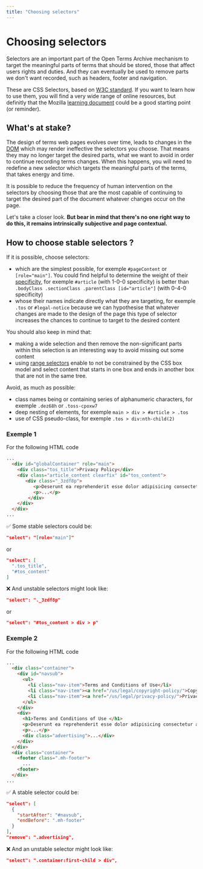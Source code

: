 ```yaml
---
title: "Choosing selectors"
---
```


# Choosing selectors

Selectors are an important part of the Open Terms Archive mechanism to target the meaningful parts of terms that should be stored, those that affect users rights and duties. And they can eventually be used to remove parts we don't want recorded, such as headers, footer and navigation.

These are CSS Selectors, based on [W3C standard](https://www.w3.org/TR/selectors-3/). If you want to learn how to use them, you will find a very wide range of online resources, but definitly that the Mozilla [learning document](https://developer.mozilla.org/en-US/docs/Learn/CSS/Building_blocks/Selectors) could be a good starting point (or reminder).

## What's at stake?

The design of terms web pages evolves over time, leads to changes in the [DOM](https://en.wikipedia.org/wiki/Document_Object_Model) which may render ineffective the selectors you choose. That means they may no longer target the desired parts, what we want to avoid in order to continue recording terms changes. When this happens, you will need to redefine a new selector which targets the meaningful parts of the terms, that takes energy and time.

It is possible to reduce the frequency of human intervention on the selectors by choosing those that are the most capable of continuing to target the desired part of the document whatever changes occur on the page.

Let's take a closer look. **But bear in mind that there's no one right way to do this, it remains intrinsically subjective and page contextual.**

## How to choose stable selectors ?

If it is possible, choose selectors:

- which are the simplest possible, for exemple `#pageContent` or `[role="main"]`. You could find helpful to determine the weight of their [specificity](https://developer.mozilla.org/en-US/docs/Web/CSS/Specificity), for exemple `#article` (with 1-0-0 specificity) is better than `.bodyClass .sectionClass .parentClass [id="article"]` (with 0-4-0 specificity)
- whose their names indicate directly what they are targeting, for exemple `.tos` or `#legal-notice` because we can hypothesise that whatever changes are made to the design of the page this type of selector increases the chances to continue to target to the desired content

You should also keep in mind that:

- making a wide selection and then remove the non-significant parts within this selection is an interesting way to avoid missing out some content
- using [range selectors](https://docs.opentermsarchive.org/contributing-terms/#range-selectors) enable to not be constrained by the CSS box model and select content that starts in one box and ends in another box that are not in the same tree.

Avoid, as much as possible:

- class names being or containing series of alphanumeric characters, for exemple `.dez68h` or `.toss-cpoxw7`
- deep nesting of elements, for exemple `main > div > #article > .tos`
- use of CSS pseudo-class, for exemple `.tos > div:nth-child(2)`

### Exemple 1

For the following HTML code

```html
...
  <div id="globalContainer" role="main">
    <div class="tos_title">Privacy Policy</div>
    <div class="article_content clearfix" id="tos_content">
       <div class="_3zdf8p">
          <p>Deserunt ea reprehenderit esse dolor adipisicing consectetur aliquip ex magna consequat. Labore eiusmod eiusmod irure enim veniam excepteur commodo laborum et deserunt amet incididunt. Duis id ipsum consequat nulla veniam Lorem elit.<p>
          <p>...</p>
        </div>
    </div>
  </div>
...
```

✅ Some stable selectors could be:

```json
"select": "[role="main"]"
```

or

```json
"select": [
  ".tos_title",
  "#tos_content"
]
```

❌ And unstable selectors might look like:

```json
"select": "._3zdf8p"
```

or

```json
"select": "#tos_content > div > p"
```

### Exemple 2

For the following HTML code

```html
...
  <div class="container">
    <div id="navsub">
      <ul>
        <li class="nav-item">Terms and Conditions of Use</li>
        <li class="nav-item"><a href="/us/legal/copyright-policy/">Copyright Policy</a></li>
        <li class="nav-item"><a href="/us/legal/privacy-policy/">Privacy Policy</a></li>
      </ul>
    </div>
    <div>
      <h1>Terms and Conditions of Use </h1>
      <p>Deserunt ea reprehenderit esse dolor adipisicing consectetur aliquip ex magna consequat. Labore eiusmod eiusmod irure enim veniam excepteur commodo laborum et deserunt amet incididunt. Duis id ipsum consequat nulla veniam Lorem elit.<p>
      <p>...</p>
      <div class="advertising">...</div>
    </div>
  </div>
  <div class="container">
    <footer class=".mh-footer">
      ...
    <footer>
  </div>
...
```

✅ A stable selector could be:

```json
"select": [
  {
    "startAfter": "#navsub",
    "endBefore": ".mh-footer"
  }
],
"remove": ".advertising",
```

❌ And an unstable selector might look like:

```json
"select": ".container:first-child > div",
```
